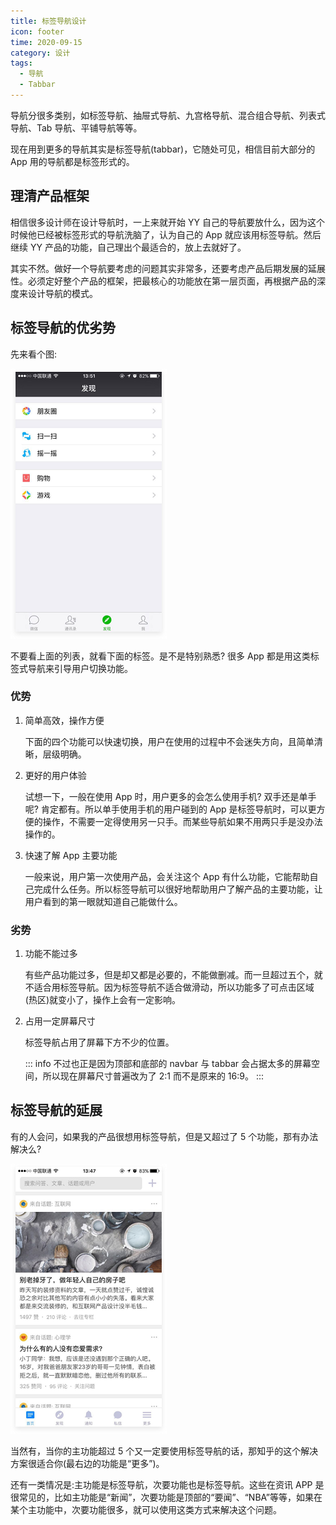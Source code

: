 ```yaml
---
title: 标签导航设计
icon: footer
time: 2020-09-15
category: 设计
tags:
  - 导航
  - Tabbar
---
```


导航分很多类别，如标签导航、抽屉式导航、九宫格导航、混合组合导航、列表式导航、Tab 导航、平铺导航等等。

现在用到更多的导航其实是标签导航(tabbar)，它随处可见，相信目前大部分的 App 用的导航都是标签形式的。

## 理清产品框架

相信很多设计师在设计导航时，一上来就开始 YY 自己的导航要放什么，因为这个时候他已经被标签形式的导航洗脑了，认为自己的 App 就应该用标签导航。然后继续 YY 产品的功能，自己理出个最适合的，放上去就好了。

其实不然。做好一个导航要考虑的问题其实非常多，还要考虑产品后期发展的延展性。必须定好整个产品的框架，把最核心的功能放在第一层页面，再根据产品的深度来设计导航的模式。

## 标签导航的优劣势

先来看个图:

![微信页面](./assets/wechat.png)

不要看上面的列表，就看下面的标签。是不是特别熟悉? 很多 App 都是用这类标签式导航来引导用户切换功能。

### 优势

1. 简单高效，操作方便

   下面的四个功能可以快速切换，用户在使用的过程中不会迷失方向，且简单清晰，层级明确。

2. 更好的用户体验

   试想一下，一般在使用 App 时，用户更多的会怎么使用手机? 双手还是单手呢? 肯定都有。所以单手使用手机的用户碰到的 App 是标签导航时，可以更方便的操作，不需要一定得使用另一只手。而某些导航如果不用两只手是没办法操作的。

3. 快速了解 App 主要功能

   一般来说，用户第一次使用产品，会关注这个 App 有什么功能，它能帮助自己完成什么任务。所以标签导航可以很好地帮助用户了解产品的主要功能，让用户看到的第一眼就知道自己能做什么。

### 劣势

1. 功能不能过多

   有些产品功能过多，但是却又都是必要的，不能做删减。而一旦超过五个，就不适合用标签导航。因为标签导航不适合做滑动，所以功能多了可点击区域(热区)就变小了，操作上会有一定影响。

2. 占用一定屏幕尺寸

   标签导航占用了屏幕下方不少的位置。

   ::: info
   不过也正是因为顶部和底部的 navbar 与 tabbar 会占据太多的屏幕空间，所以现在屏幕尺寸普遍改为了 2:1 而不是原来的 16:9。
   :::

## 标签导航的延展

有的人会问，如果我的产品很想用标签导航，但是又超过了 5 个功能，那有办法解决么?

![知乎页面](./assets/zhihu.png)

当然有，当你的主功能超过 5 个又一定要使用标签导航的话，那知乎的这个解决方案很适合你(最右边的功能是“更多”)。

还有一类情况是:主功能是标签导航，次要功能也是标签导航。这些在资讯 APP 是很常见的，比如主功能是“新闻”，次要功能是顶部的“要闻”、“NBA”等等，如果在某个主功能中，次要功能很多，就可以使用这类方式来解决这个问题。
